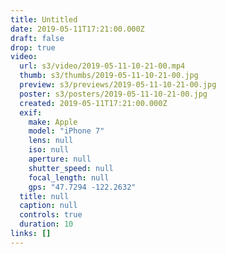 ```yaml
---
title: Untitled
date: 2019-05-11T17:21:00.000Z
draft: false
drop: true
video:
  url: s3/video/2019-05-11-10-21-00.mp4
  thumb: s3/thumbs/2019-05-11-10-21-00.jpg
  preview: s3/previews/2019-05-11-10-21-00.jpg
  poster: s3/posters/2019-05-11-10-21-00.jpg
  created: 2019-05-11T17:21:00.000Z
  exif:
    make: Apple
    model: "iPhone 7"
    lens: null
    iso: null
    aperture: null
    shutter_speed: null
    focal_length: null
    gps: "47.7294 -122.2632"
  title: null
  caption: null
  controls: true
  duration: 10
links: []
---
```

